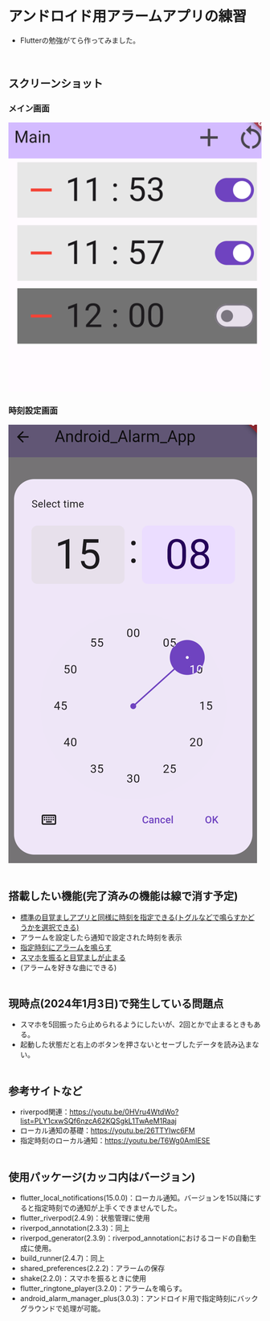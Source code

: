 # アンドロイド用アラームアプリの練習
- Flutterの勉強がてら作ってみました。
<br>


## スクリーンショット
### メイン画面
<img src="./screenshot/main_screen.png">
<br>

### 時刻設定画面
<img src="./screenshot/edit_alarm.png">
<br><br>

## 搭載したい機能(完了済みの機能は線で消す予定)
- <u>標準の目覚ましアプリと同様に時刻を指定できる(トグルなどで鳴らすかどうかを選択できる)</u>
- アラームを設定したら通知で設定された時刻を表示
- <u>指定時刻にアラームを鳴らす</u>
- <u>スマホを振ると目覚ましが止まる</u>
- (アラームを好きな曲にできる)
<br><br>

## 現時点(2024年1月3日)で発生している問題点
- スマホを5回振ったら止められるようにしたいが、2回とかで止まるときもある。
- 起動した状態だと右上のボタンを押さないとセーブしたデータを読み込まない。
<br><br>

## 参考サイトなど
- riverpod関連：https://youtu.be/0HVru4WtdWo?list=PLY1cxwSQf6nzcA62KQSgkL1TwAeM1Raaj
- ローカル通知の基礎：https://youtu.be/26TTYlwc6FM
- 指定時刻のローカル通知：https://youtu.be/T6Wg0AmIESE
<br><br>

## 使用パッケージ(カッコ内はバージョン)
- flutter_local_notifications(15.0.0)：ローカル通知。バージョンを15以降にすると指定時刻での通知が上手くできませんでした。
- flutter_riverpod(2.4.9)：状態管理に使用
- riverpod_annotation(2.3.3)：同上
- riverpod_generator(2.3.9)：riverpod_annotationにおけるコードの自動生成に使用。
- build_runner(2.4.7)：同上
- shared_preferences(2.2.2)：アラームの保存
- shake(2.2.0)：スマホを振るときに使用
- flutter_ringtone_player(3.2.0)：アラームを鳴らす。
- android_alarm_manager_plus(3.0.3)：アンドロイド用で指定時刻にバックグラウンドで処理が可能。
<br><br>

